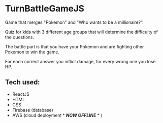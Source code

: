 # TurnBattleGameJS

Game that merges "Pokemon" and "Who wants to be a millionaire?". 

Quiz for kids with 3 different age groups that will determine the difficulty of the questions. 

The battle part is that you have your Pokemon and are fighting other Pokemon to win the game. 

For each correct answer you inflict damage, for every wrong one you lose HP.


## Tech used:
- ReactJS
- HTML
- CSS
- Firebase (database)
- AWS (cloud deployment * ***NOW OFFLINE*** * )
